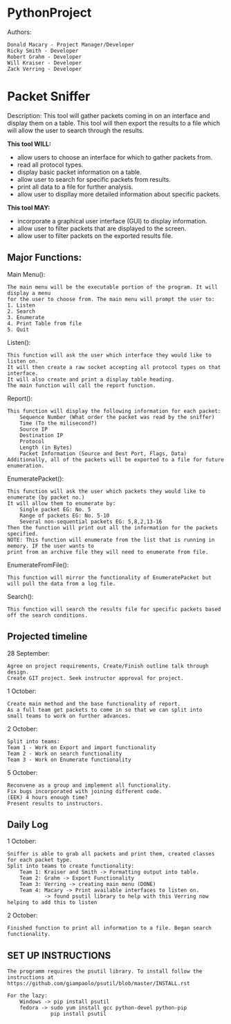 # PythonProject
Authors: 

    Donald Macary - Project Manager/Developer
    Ricky Smith - Developer
    Robert Grahm - Developer
    Will Kraiser - Developer
    Zack Verring - Developer

# Packet Sniffer
Description: This tool will gather packets coming in on an interface and display them on a table. This tool will then export the results to a file which will allow the user to search through the results. 

**This tool WILL:**
* allow users to choose an interface for which to gather packets from.
* read all protocol types.
* display basic packet information on a table.
* allow user to search for specific packets from results.
* print all data to a file for further analysis.
* allow user to displlay more detailed information about specific packets. 

**This tool MAY:**
* incorporate a graphical user interface (GUI) to display information.
* allow user to filter packets that are displayed to the screen.
* allow user to filter packets on the exported results file. 

## Major Functions:

Main Menu():

    The main menu will be the executable portion of the program. It will display a menu
    for the user to choose from. The main menu will prompt the user to:
    1. Listen
    2. Search
    3. Enumerate
    4. Print Table from file
    5. Quit

Listen():

    This function will ask the user which interface they would like to listen on.
    It will then create a raw socket accepting all protocol types on that interface. 
    It will also create and print a display table heading. 
    The main function will call the report function.

Report():

    This function will display the following information for each packet:
        Sequence Number (What order the packet was read by the sniffer)
        Time (To the milisecond?)
        Source IP
        Destination IP
        Protocol
        Length (in Bytes)
        Packet Information (Source and Dest Port, Flags, Data)
    Additionally, all of the packets will be exported to a file for future enumeration. 

EnumeratePacket():

    This function will ask the user which packets they would like to enumerate (by packet no.)
    It will allow them to enumerate by: 
        Single packet EG: No. 5
        Range of packets EG: No. 5-10
        Several non-sequential packets EG: 5,8,2,13-16 
    Then the function will print out all the information for the packets specified. 
    NOTE: This function will enumerate from the list that is running in memory. IF the user wants to 
    print from an archive file they will need to enumerate from file.

EnumerateFromFile():

    This function will mirror the functionality of EnumeratePacket but will pull the data from a log file.

Search():

    This function will search the results file for specific packets based off the search conditions. 


## Projected timeline
28 September:
    
    Agree on project requirements, Create/Finish outline talk through design. 
    Create GIT project. Seek instructor approval for project. 

1 October:

    Create main method and the base functionality of report. 
    As a full team get packets to come in so that we can split into 
    small teams to work on further advances. 

2 October:

    Split into teams:
    Team 1 - Work on Export and import functionality
    Team 2 - Work on search functionality
    Team 3 - Work on Enumerate functionality

5 October:

    Reconvene as a group and implement all functionality. 
    Fix bugs incorporated with joining different code.
    (EEK) 4 hours enough time? 
    Present results to instructors. 


## Daily Log
1 October:

    Sniffer is able to grab all packets and print them, created classes for each packet type.
    Split into teams to create functionality:
        Team 1: Kraiser and Smith -> Formatting output into table.
        Team 2: Grahm -> Export Functionality
        Team 3: Verring -> creating main menu (DONE)
        Team 4: Macary -> Print available interfaces to listen on. 
                -> found psutil library to help with this Verring now helping to add this to listen
            
2 October:

    Finished function to print all information to a file. Began search functionality.     


## SET UP INSTRUCTIONS

    The programm requires the psutil library. To install follow the instructions at
    https://github.com/giampaolo/psutil/blob/master/INSTALL.rst

    For the lazy:
        Windows -> pip install psutil
        fedora -> sudo yum install gcc python-devel python-pip
                  pip install psutil 


    